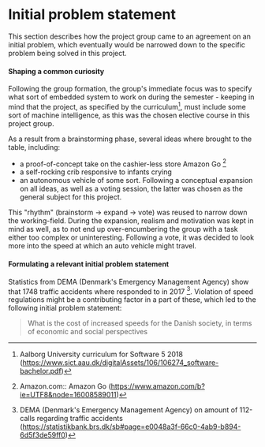 # Initial problem statement
This section describes how the project group came to an agreement on an initial problem, which eventually would be narrowed down to the specific problem being solved in this project.

#### Shaping a common curiosity
Following the group formation, the group's immediate focus was to specify what sort of embedded system to work on during the semester - keeping in mind that the project, as specified by the curriculum[^AAU_Curriculum_SW5], must include some sort of machine intelligence, as this was the chosen elective course in this project group.

As a result from a brainstorming phase, several ideas where brought to the table, including:
- a proof-of-concept take on the cashier-less store Amazon Go [^Amazon_Go]
- a self-rocking crib responsive to infants crying
- an autonomous vehicle of some sort.
Following a conceptual expansion on all ideas, as well as a voting session, the latter was chosen as the general subject for this project.

This "rhythm" (brainstorm -> expand -> vote) was reused to narrow down the working-field. During the expansion, realism and motivation was kept in mind as well, as to not end up over-encumbering the group with a task either too complex or uninteresting. Following a vote, it was decided to look more into the speed at which an auto vehicle might travel.

#### Formulating a relevant initial problem statement
Statistics from DEMA (Denmark's Emergency Management Agency) show that 1748 traffic accidents where responded to in 2017 [^DEMA_statistics]. Violation of speed regulations might be a contributing factor in a part of these, which led to the following initial problem statement:
> What is the cost of increased speeds for the Danish society, in terms of economic and social perspectives

[^AAU_Curriculum_SW5]: Aalborg University curriculum for Software 5 2018 (https://www.sict.aau.dk/digitalAssets/106/106274_software-bachelor.pdf)

[^Amazon_Go]: Amazon.com:: Amazon Go (https://www.amazon.com/b?ie=UTF8&node=16008589011)

[^DEMA_statistics]: DEMA (Denmark's Emergency Management Agency) on amount of 112-calls regarding traffic accidents (https://statistikbank.brs.dk/sb#page=e0048a3f-66c0-4ab9-b894-6d5f3de59ff0)